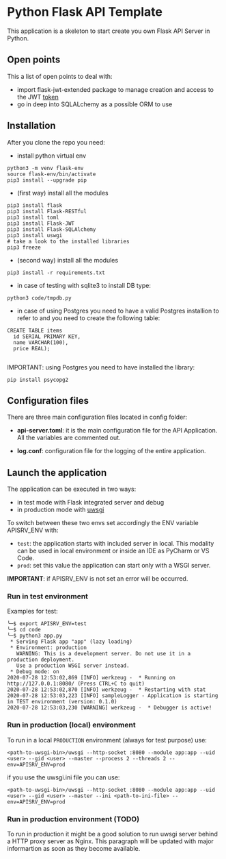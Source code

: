 # Python Flask API Template

This application is a skeleton to start create you own Flask API Server in Python.

## Open points

This a list of open points to deal with:

- import flask-jwt-extended package to manage creation and access to the JWT [token](https://flask-jwt-extended.readthedocs.io/en/stable/)
- go in deep into SQLALchemy as a possible ORM to use

## Installation

After you clone the repo you need:

- install python virtual env

```shell
python3 -m venv flask-env
source flask-env/bin/activate
pip3 install --upgrade pip
```

- (first way) install all the modules

```shell
pip3 install flask
pip3 install Flask-RESTful
pip3 install toml
pip3 install Flask-JWT
pip3 install Flask-SQLAlchemy
pip3 install uswgi
# take a look to the installed libraries
pip3 freeze
```

- (second way) install all the modules

```shell
pip3 install -r requirements.txt
```

- in case of testing with sqlite3 to install DB type:

```shell
python3 code/tmpdb.py
```

- in case of using Postgres you need to have a valid Postgres installion to refer to and you need to create the following table:

```shell
CREATE TABLE items
  id SERIAL PRIMARY KEY,
  name VARCHAR(100),
  price REAL);


```

IMPORTANT: using Postgres you need to have installed the library:

```shell
pip install psycopg2
```

## Configuration files

There are three main configuration files located in config folder:

- **api-server.toml**: it is the main configuration file for the API Application. All the variables are commented out.

- **log.conf**: configuration file for the logging of the entire application.

## Launch the application

The application can be executed in two ways:

- in test mode with Flask integrated server and debug
- in production mode with [uwsgi](https://uwsgi-docs.readthedocs.io/en/latest/index.html)

To switch between these two envs set accordingly the ENV variable APISRV_ENV with:

- `test`: the application starts with included server in local. This modality can be used in local environment or inside an IDE as PyCharm or VS Code.
- `prod`: set this value the application can start only with a WSGI server.

**IMPORTANT**: if APISRV_ENV is not set an error will be occurred.

### Run in test environment

Examples for test:

```shell
╰─$ export APISRV_ENV=test
╰─$ cd code
╰─$ python3 app.py
 * Serving Flask app "app" (lazy loading)
 * Environment: production
   WARNING: This is a development server. Do not use it in a production deployment.
   Use a production WSGI server instead.
 * Debug mode: on
2020-07-28 12:53:02,869 [INFO] werkzeug -  * Running on http://127.0.0.1:8080/ (Press CTRL+C to quit)
2020-07-28 12:53:02,870 [INFO] werkzeug -  * Restarting with stat
2020-07-28 12:53:03,223 [INFO] sampleLogger - Application is starting in TEST environment (version: 0.1.0)
2020-07-28 12:53:03,230 [WARNING] werkzeug -  * Debugger is active!
```

### Run in production (local) environment

To run in a local `PRODUCTION` environment (always for test purpose) use:

```shell
<path-to-uwsgi-bin>/uwsgi --http-socket :8080 --module app:app --uid <user> --gid <user> --master --process 2 --threads 2 --env=APISRV_ENV=prod

```

if you use the uwsgi.ini file you can use:

```shell
<path-to-uwsgi-bin>/uwsgi --http-socket :8080 --module app:app --uid <user> --gid <user> --master --ini <path-to-ini-file> --env=APISRV_ENV=prod
```

### Run in production environment (TODO)

To run in production it might be a good solution to run uwsgi server behind a HTTP proxy server as Nginx.
This paragraph will be updated with major informartion as soon as they become available.
